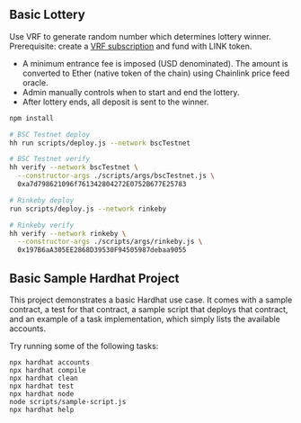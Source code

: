 ## Basic Lottery
Use VRF to generate random number which determines lottery winner. Prerequisite: create a [VRF subscription](https://vrf.chain.link/) and fund with LINK token. 
* A minimum entrance fee is imposed (USD denominated). The amount is converted to Ether (native token of the chain) using Chainlink price feed oracle.
* Admin manually controls when to start and end the lottery.
* After lottery ends, all deposit is sent to the winner.

```bash
npm install

# BSC Testnet deploy
hh run scripts/deploy.js --network bscTestnet

# BSC Testnet verify
hh verify --network bscTestnet \
  --constructor-args ./scripts/args/bscTestnet.js \
  0xa7d798621096f761342804272E0752B677E25783

# Rinkeby deploy
run scripts/deploy.js --network rinkeby

# Rinkeby verify
hh verify --network rinkeby \
  --constructor-args ./scripts/args/rinkeby.js \
  0x197B6aA305EE2868D39530F94505987debaa9055
```

## Basic Sample Hardhat Project

This project demonstrates a basic Hardhat use case. It comes with a sample contract, a test for that contract, a sample script that deploys that contract, and an example of a task implementation, which simply lists the available accounts.

Try running some of the following tasks:

```shell
npx hardhat accounts
npx hardhat compile
npx hardhat clean
npx hardhat test
npx hardhat node
node scripts/sample-script.js
npx hardhat help
```

